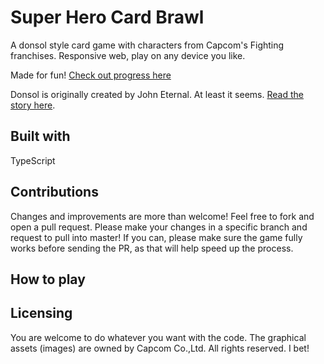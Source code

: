 # Super Hero Card Brawl

A donsol style card game with characters from Capcom's Fighting franchises. Responsive web, play on any device you like.

Made for fun! [Check out progress here](https://evilpaper.com/superherocardbrawl/)

Donsol is originally created by John Eternal. At least it seems. [Read the story here](https://boingboing.net/2015/04/16/the-clone-that-wasnt.html).

## Built with

TypeScript

## Contributions

Changes and improvements are more than welcome! Feel free to fork and open a pull request. Please make your changes in a specific branch and request to pull into master! If you can, please make sure the game fully works before sending the PR, as that will help speed up the process.

## How to play

## Licensing

You are welcome to do whatever you want with the code.
The graphical assets (images) are owned by Capcom Co.,Ltd. All rights reserved. I bet!
